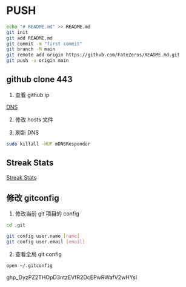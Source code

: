 # PUSH

```bash
echo "# README.md" >> README.md
git init
git add README.md
git commit -m "first commit"
git branch -M main
git remote add origin https://github.com/FateZeros/README.md.git
git push -u origin main
```

## github clone 443

1. 查看 github ip

[DNS](https://tool.chinaz.com/dns)

2. 修改 hosts 文件

3. 刷新 DNS

```bash
sudo killall -HUP mDNSResponder
```

## Streak Stats

[Streak Stats](https://github-readme-streak-stats.herokuapp.com/demo/)

## 修改 gitconfig

1. 修改当前 git 项目的 config

```bash
cd .git

git config user.name [name]
git config user.email [email]
```

2. 查看全局 git config

```bash
open ~/.gitconfig
```

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
